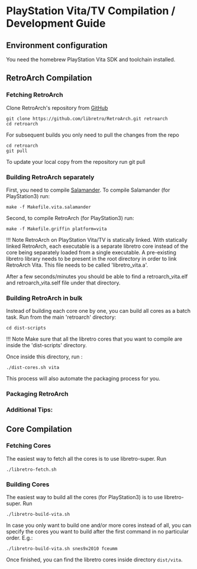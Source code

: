 # PlayStation Vita/TV Compilation / Development Guide

## Environment configuration

You need the homebrew PlayStation Vita SDK and toolchain installed. 

## RetroArch Compilation

### Fetching RetroArch

Clone RetroArch's repository from [GitHub](https://github.com/libretro/RetroArch)

    git clone https://github.com/libretro/RetroArch.git retroarch
    cd retroarch

For subsequent builds you only need to pull the changes from the repo

    cd retroarch
    git pull

To update your local copy from the repository run git pull

### Building RetroArch separately

First, you need to compile [Salamander](../glossary.md#salamander). To compile Salamander (for PlayStation3) run:

    make -f Makefile.vita.salamander

Second, to compile RetroArch (for PlayStation3) run:

    make -f Makefile.griffin platform=vita

!!! Note
    RetroArch on PlayStation Vita/TV is statically linked. With statically linked RetroArch, each executable is a separate libretro core instead of the core being separately loaded from a single executable. A pre-existing libretro library needs to be present in the root directory in order to link RetroArch Vita. This file needs to be called 'libretro_vita.a'.

After a few seconds/minutes you should be able to find a retroarch_vita.elf and retroarch_vita.self file under that directory.

### Building RetroArch in bulk

Instead of building each core one by one, you can build all cores as a batch task. Run from the main 'retroarch' directory:

    cd dist-scripts

!!! Note
    Make sure that all the libretro cores that you want to compile are inside the 'dist-scripts' directory.

Once inside this directory, run :

    ./dist-cores.sh vita

This process will also automate the packaging process for you.

### Packaging RetroArch


### Additional Tips:

## Core Compilation

### Fetching Cores

The easiest way to fetch all the cores is to use libretro-super. Run

    ./libretro-fetch.sh

### Building Cores

The easiest way to build all the cores (for PlayStation3) is to use libretro-super. Run

    ./libretro-build-vita.sh

In case you only want to build one and/or more cores instead of all, you can specify the cores you want to build after the first command in no particular order. E.g.:

    ./libretro-build-vita.sh snes9x2010 fceumm

Once finished, you can find the libretro cores inside directory `dist/vita`.
